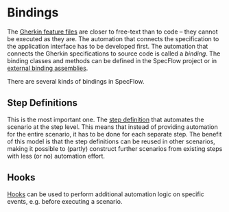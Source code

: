 # Bindings

The [Gherkin feature files](../Gherkin/Using-Gherkin-Language-in-SpecFlow.md) are closer to free-text than to code – they cannot be executed as they are. The automation that connects the specification to the application interface has to be developed first. The automation that connects the Gherkin specifications to source code is called a _binding_. The binding classes and methods can be defined in the SpecFlow project or in [external binding assemblies](Use-Bindings-from-External-Assemblies.md).

There are several kinds of bindings in SpecFlow. 

## Step Definitions

This is the most important one. The [step definition](Step-Definitions.md) that automates the scenario at the step level. This means that instead of providing automation for the entire scenario, it has to be done for each separate step. The benefit of this model is that the step definitions can be reused in other scenarios, making it possible to (partly) construct further scenarios from existing steps with less (or no) automation effort.  

## Hooks

[Hooks](Hooks.md) can be used to perform additional automation logic on specific events, e.g. before executing a scenario.
